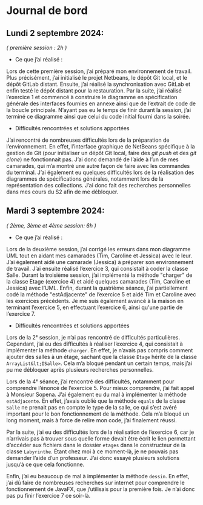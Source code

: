 # **Journal de bord**


## Lundi 2 septembre 2024:

_( première session : 2h )_



* Ce que j’ai réalisé : 

Lors de cette première session, j’ai préparé mon environnement de travail. Plus précisément, j’ai initialisé le projet Netbeans, le dépôt Git local, et le dépôt GitLab distant. Ensuite, j’ai réalisé la synchronisation avec GitLab et enfin testé le dépôt distant pour la restauration. Par la suite, j’ai réalisé l’exercice 1 et commencé à construire le diagramme en spécification générale des interfaces fournies en annexe ainsi que de l’extrait de code de la boucle principale. N’ayant pas eu le temps de finir durant la session, j’ai terminé ce diagramme ainsi que celui du code initial fourni dans la soirée.



* Difficultés rencontrées et solutions apportées

J’ai rencontré de nombreuses difficultés lors de la préparation de l’environnement. En effet, l’interface graphique de NetBeans spécifique à la gestion de Git (pour initialiser un dépôt Git local, faire des *git push* et des *git clone*) ne fonctionnait pas. J’ai donc demandé de l’aide à l’un de mes camarades, qui m’a montré une autre façon de faire avec les commandes du terminal. J’ai également eu quelques difficultés lors de la réalisation des diagrammes de spécifications générales, notamment lors de la représentation des collections. J’ai donc fait des recherches personnelles dans mes cours du S2 afin de me débloquer.

## Mardi 3 septembre 2024:

_( 2ème, 3ème et 4ème session: 6h )_

* Ce que j’ai réalisé : 

Lors de la deuxième session, j’ai corrigé les erreurs dans mon diagramme UML tout en aidant mes camarades (Tim, Caroline et Jessica) avec le leur. J’ai également aidé une camarade (Jessica) à préparer son environnement de travail. J’ai ensuite réalisé l’exercice 3, qui consistait à coder la classe Salle. Durant la troisième session, j’ai implémenté la méthode "charger" de la classe Etage (exercice 4) et aidé quelques camarades (Tim, Caroline et Jessica) avec l’UML. Enfin, durant la quatrième séance, j’ai partiellement codé la méthode "estAdjacente" de l’exercice 5 et aidé Tim et Caroline avec les exercices précédents. Je me suis également avancé à la maison en terminant l’exercice 5, en effectuant l’exercice 6, ainsi qu'une partie de l’exercice 7.


* Difficultés rencontrées et solutions apportées

Lors de la 2ᵉ session, je n’ai pas rencontré de difficultés particulières. Cependant, j’ai eu des difficultés à réaliser l’exercice 4, qui consistait à implémenter la méthode `charger`. En effet, je n’avais pas compris comment ajouter des salles à un étage, sachant que la classe `Etage` hérite de la classe `ArrayList&lt;ISalle>`. Cela m’a bloqué pendant un certain temps, mais j’ai pu me débloquer après plusieurs recherches personnelles.

Lors de la 4ᵉ séance, j’ai rencontré des difficultés, notamment pour comprendre l’énoncé de l’exercice 5. Pour mieux comprendre, j’ai fait appel à Monsieur Sopena. J’ai également eu du mal à implémenter la méthode `estAdjacente`. En effet, j’avais oublié que la méthode `equals` de la classe `Salle` ne prenait pas en compte le type de la salle, ce qui s’est avéré important pour le bon fonctionnement de la méthode. Cela m’a bloqué un long moment, mais à force de relire mon code, j’ai finalement réussi.

Par la suite, j’ai eu des difficultés lors de la réalisation de l’exercice 6, car je n’arrivais pas à trouver sous quelle forme devait être écrit le lien permettant d’accéder aux fichiers dans le dossier `etages` dans le constructeur de la classe `Labyrinthe`. Étant chez moi à ce moment-là, je ne pouvais pas demander l’aide d’un professeur. J’ai donc essayé plusieurs solutions jusqu’à ce que cela fonctionne.

Enfin, j’ai eu beaucoup de mal à implémenter la méthode `dessin`. En effet, j’ai dû faire de nombreuses recherches sur internet pour comprendre le fonctionnement de JavaFX, que j’utilisais pour la première fois. Je n’ai donc pas pu finir l’exercice 7 ce soir-là.
